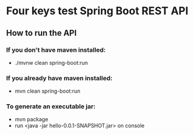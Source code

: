 # Four keys test Spring Boot REST API 

## How to run the API

### If you don't have maven installed:
 - ./mvnw clean spring-boot:run 
 
### If you already have maven installed:
- mvn clean spring-boot:run

### To generate an executable jar:
- mvn package
- run <java -jar hello-0.0.1-SNAPSHOT.jar> on console 
